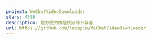 ```yaml
---
project: WeChatVideoDownloader
stars: 4598
description: 超方便的微信视频号下载器
url: https://github.com/lecepin/WeChatVideoDownloader
---
```



